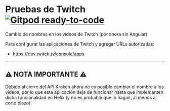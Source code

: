 
# Pruebas de Twitch [![Gitpod ready-to-code](https://img.shields.io/badge/Gitpod-ready--to--code-blue?logo=gitpod)](https://gitpod.io/#https://github.com/ojgarciab/angular-twitch-fechas)

Cambio de nombres en los vídeos de Twitch (por ahora sin Angular)

Para configurar las aplicaciones de Twitch y agregar URLs autorizadas:
* https://dev.twitch.tv/console/apps

---

## ⚠ NOTA IMPORTANTE ⚠

Debido al cierre del API Kraken ahora no es posible cambiar el nombre a los vídeos, por lo que esta aplicación deja de funcionar hasta que implementen dicha funcionalidad en Helix (y no es probable que lo hagan, al menos a corto plazo).
